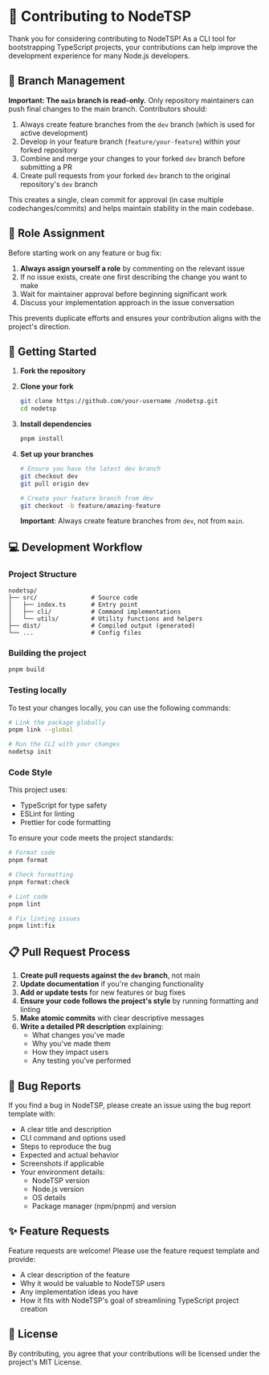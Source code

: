 # 🤝 Contributing to NodeTSP

Thank you for considering contributing to NodeTSP! As a CLI tool for bootstrapping TypeScript projects, your contributions can help improve the development experience for many Node.js developers.

## 🔐 Branch Management

**Important: The **`main`** branch is read-only.** Only repository maintainers can push final changes to the main branch. Contributors should:

1. Always create feature branches from the `dev` branch (which is used for active development)
2. Develop in your feature branch (`feature/your-feature`) within your forked repository
3. Combine and merge your changes to your forked `dev` branch before submitting a PR
4. Create pull requests from your forked `dev` branch to the original repository's `dev` branch

This creates a single, clean commit for approval (in case multiple codechanges/commits) and helps maintain stability in the main codebase.

## 🧩 Role Assignment

Before starting work on any feature or bug fix:

1. **Always assign yourself a role** by commenting on the relevant issue
2. If no issue exists, create one first describing the change you want to make
3. Wait for maintainer approval before beginning significant work
4. Discuss your implementation approach in the issue conversation

This prevents duplicate efforts and ensures your contribution aligns with the project's direction.

## 🚀 Getting Started

1. **Fork the repository**

2. **Clone your fork**

   ```bash
   git clone https://github.com/your-username /nodetsp.git
   cd nodetsp
   ```

3. **Install dependencies**

   ```bash
   pnpm install
   ```

4. **Set up your branches**

   ```bash
   # Ensure you have the latest dev branch
   git checkout dev
   git pull origin dev

   # Create your feature branch from dev
   git checkout -b feature/amazing-feature
   ```

   **Important**: Always create feature branches from `dev`, not from `main`.

## 💻 Development Workflow

### Project Structure

```
nodetsp/
├── src/               # Source code
│   ├── index.ts       # Entry point
│   ├── cli/           # Command implementations
│   └── utils/         # Utility functions and helpers
├── dist/              # Compiled output (generated)
└── ...                # Config files
```

### Building the project

```bash
pnpm build
```

### Testing locally

To test your changes locally, you can use the following commands:

```bash
# Link the package globally
pnpm link --global

# Run the CLI with your changes
nodetsp init
```

### Code Style

This project uses:

- TypeScript for type safety
- ESLint for linting
- Prettier for code formatting

To ensure your code meets the project standards:

```bash
# Format code
pnpm format

# Check formatting
pnpm format:check

# Lint code
pnpm lint

# Fix linting issues
pnpm lint:fix
```

## 📋 Pull Request Process

1. **Create pull requests against the `dev` branch**, not main
2. **Update documentation** if you're changing functionality
3. **Add or update tests** for new features or bug fixes
4. **Ensure your code follows the project's style** by running formatting and linting
5. **Make atomic commits** with clear descriptive messages
6. **Write a detailed PR description** explaining:
   - What changes you've made
   - Why you've made them
   - How they impact users
   - Any testing you've performed

## 🐛 Bug Reports

If you find a bug in NodeTSP, please create an issue using the bug report template with:

- A clear title and description
- CLI command and options used
- Steps to reproduce the bug
- Expected and actual behavior
- Screenshots if applicable
- Your environment details:
  - NodeTSP version
  - Node.js version
  - OS details
  - Package manager (npm/pnpm) and version

## ✨ Feature Requests

Feature requests are welcome! Please use the feature request template and provide:

- A clear description of the feature
- Why it would be valuable to NodeTSP users
- Any implementation ideas you have
- How it fits with NodeTSP's goal of streamlining TypeScript project creation

## 📝 License

By contributing, you agree that your contributions will be licensed under the project's MIT License.
